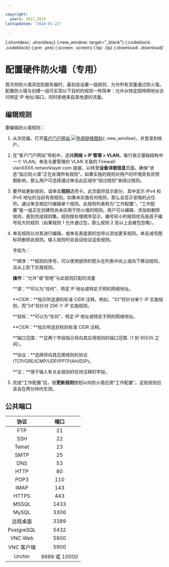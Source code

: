 ```yaml
---

copyright:
  years: 2017,2018
lastupdated: "2018-01-22"

---
```


{:shortdesc: .shortdesc}
{:new_window: target="_blank"}
{:codeblock: .codeblock}
{:pre: .pre}
{:screen: .screen}
{:tip: .tip}
{:download: .download}

# 配置硬件防火墙（专用）

首次将防火墙添加到服务器时，最初会设置一组规则，允许所有流量通过防火墙。配置防火墙与创建一组可实现以下目的的规则一样简单：允许从特定因特网地址访问特定 IP 地址/端口，同时拒绝来自其他源的流量。

## 编辑规则

要编辑防火墙规则：

1. 从浏览器，打开[客户门户网站 ![外部链接图标](../../icons/launch-glyph.svg "外部链接图标")](https://control.softlayer.com/){: new_window}，并登录到帐户。
2. 在“客户门户网站”导航中，选择**网络 > IP 管理 > VLAN**。每行表示基础结构中一个 VLAN。单击与要管理的 VLAN 关联的 Firewall-vlanXXXX.networklayer.com 链接，以转至**设备详细信息**页面。确保“状态”指示防火墙“正在处理所有规则”。如果实施的规则对用户的环境具有非预期影响，那么用户可选择通过单击此区域中“绕过规则”来绕过规则。
3. 要开始更新规则，请单击**规则**选项卡。此页面将显示部分，其中显示 IPv4 和 IPv6 地址的当前有效规则。如果未实施任何规则，那么会显示变暗的占位符。通过单击相应行编辑单个规则。此规则列表称为“工作配置”。“工作配置”是一组正在创建但尚未应用于防火墙的规则。用户可以编辑、添加和删除规则，直到完成规则集。规则按处理顺序显示，编号较小的规则优先级高于编号较大的规则（如果规则 1 允许通过包，那么规则 2 及以上会被包忽略）。
4. 单击规则以对其进行编辑，或单击表底部的加号以添加更多规则。单击减号图标将删除此规则。输入规则时会自动验证这些规则。

    字段为：

    **顺序：**规则的序号。可以使用提供的箭头在列表中向上或向下移动规则，且从上到下实施规则。

    **操作：**“允许”或“拒绝”与此规则匹配的流量

    **源：**可以为“任何”、特定 IP 地址或特定子网的网络地址。

    **CIDR：**指示所选源的标准 CIDR 注释。例如，“32”将针对单个 IP 实施规则，而“24”将针对 256 个 IP 实施规则。

    **目标：**可以为“任何”、特定 IP 地址或特定子网的网络地址。

    **CIDR：**指示所选目标的标准 CIDR 注释。

    **端口范围：**这两个字段指示将向其应用规则的端口范围（1 到 65535 之间）。

    **协议：**选择将向其应用规则的协议 (TCP/GRE/ICMP/UDP/PPTP/AH/ESP)。

    **注：**用于输入有关此规则的任何注释的字段。
    
5. 完成“工作配置”后，按**更新规则**按钮以向防火墙应用“工作配置”。这些规则应该会在两分钟内生效。

## 公共端口

|协议|端口|
| :-----: | :-----: |
|FTP|21 |
|SSH |22 |
|Telnet |23 |
|SMTP |25|
|DNS |53 |
|HTTP |80 |
|POP3 |110 |
|IMAP |143 |
|HTTPS |443 |
|MSSQL |1433 |
|MySQL |3306 |
|远程桌面|3389 |
|PostgreSQL|5432 |
|VNC Web |5800 |
|VNC 客户端|5900 |
|Urchin |9999 或 10000 ||
